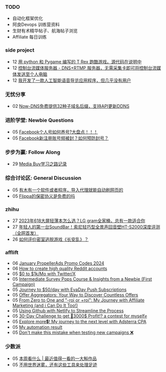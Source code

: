 ### TODO
-  自动化框架优化
-  阿良Devops 训练营资料
-  生财有术精华帖子、航海帖子浏览
-  Affiliate 每日训练

### side project
<!-- sideproject:START -->
-  12 [用 python 和 Pygame 编写的 T Rex 跑酷游戏。源代码在说明中](https://www.youtube.com/watch?v=pZySIXSelCA)
-  12 [控制台流媒体服务器 - DNS+RTMP 服务器，无需采集卡即可将控制台流媒体发送至个人电脑](https://github.com/Aioros/console-streaming-server)
-  12 [我开发了一款人工智能语音导览应用程序，但几乎没有用户](https://www.reddit.com/r/SideProject/comments/18gpp0e/ive_built_an_ai_audio_tour_app_but_have_almost_no/)<!-- sideproject:END -->


### 无忧分享
<!-- ruyo:START -->
-  02 [Now-DNS免费提供32种子域名后缀，支持API更新DDNS](https://51.ruyo.net/18589.html)<!-- ruyo:END -->

### 进阶学堂: Newbie Questions
<!-- advertcn1:START -->
-  05 [Facebook个人号如何养号?大盘点！！！](https://www.advertcn.com/thread-113567-1-1.html)
-  05 [Facebook新注册账号频被封？如何预防封号？](https://www.advertcn.com/thread-113565-1-1.html)<!-- advertcn1:END -->

### 步步为赢: Follow Along
<!-- advertcn2:START -->
-  29 [Media Buy学习之路记录](https://www.advertcn.com/thread-113493-1-1.html)<!-- advertcn2:END -->

### 综合讨论区: General Discussion
<!-- advertcn3:START -->
-  05 [有木有一个软件或者程序，导入代理就能自动刷网页的](https://www.advertcn.com/thread-113570-1-1.html)
-  05 [Flippa的保密协义是免费的吗](https://www.advertcn.com/thread-113564-1-1.html)<!-- advertcn3:END -->


### zhihu
<!-- zhihu:START -->
-  27 [2023年618大屏轻薄本怎么选？LG gram全家桶，总有一款适合你](http://zhuanlan.zhihu.com/p/632641888?utm_campaign=rss&utm_medium=rss&utm_source=rss&utm_content=title)
-  27 [年轻人的第一台SoundBar！索尼轻巧型全景声回音壁HT-S2000深度评测（全网首发）](http://zhuanlan.zhihu.com/p/630990296?utm_campaign=rss&utm_medium=rss&utm_source=rss&utm_content=title)
-  26 [如何评价密室逃脱游戏《长安乱》？](http://www.zhihu.com/question/563950552/answer/3045961312?utm_campaign=rss&utm_medium=rss&utm_source=rss&utm_content=title)<!-- zhihu:END -->

### afflift
<!-- afflift:START -->
-  06 [January PropellerAds Promo Codes 2024](https://afflift.com/f/threads/january-propellerads-promo-codes-2024.12417/)
-  06 [How to create high quality Reddit accounts](https://afflift.com/f/threads/how-to-create-high-quality-reddit-accounts.12409/)
-  05 [$0 to $1k/Mo with Twitter/X](https://afflift.com/f/threads/0-to-1k-mo-with-twitter-x.10640/)
-  05 [Intermediate Survey Pops Course &amp; Insights from a Newbie &lpar;First Campaign&rpar;](https://afflift.com/f/threads/intermediate-survey-pops-course-insights-from-a-newbie-first-campaign.12362/)
-  05 [Journey to $50/day with EvaDav Push Subscriptions](https://afflift.com/f/threads/journey-to-50-day-with-evadav-push-subscriptions.11899/)
-  05 [Offer Aggregators: Your Way to Discover Countless  Offers](https://afflift.com/f/threads/offer-aggregators-your-way-to-discover-countless-offers.12378/)
-  05 [From Zero to One and &quot;-roi or +roi&quot;: My Journey with Affiliate Marketing &lpar;and i Can Do It Too!&rpar;](https://afflift.com/f/threads/from-zero-to-one-and-roi-or-roi-my-journey-with-affiliate-marketing-and-i-can-do-it-too.12336/)
-  05 [Using Github with Netlify to Streamline the Process](https://afflift.com/f/threads/using-github-with-netlify-to-streamline-the-process.9145/)
-  05 [30-Day Challenge to get 🎯3000$ Profit⁉ a contest for myself✊](https://afflift.com/f/threads/30-day-challenge-to-get-%F0%9F%8E%AF3000-profit%E2%81%89-a-contest-for-myself%E2%9C%8A.9419/)
-  05 [Explore more💲! My journey to the next level with Adsterra CPA](https://afflift.com/f/threads/explore-more%F0%9F%92%B2-my-journey-to-the-next-level-with-adsterra-cpa.11688/)
-  05 [My automation result](https://afflift.com/f/threads/my-automation-result.12387/)
-  05 [Don&#39;t make this mistake when testing new campaigns ❌](https://afflift.com/f/threads/dont-make-this-mistake-when-testing-new-campaigns-%E2%9D%8C.8560/)<!-- afflift:END -->

### 少数派
<!-- sspai:START -->
-  05 [本周看什么 | 最近值得一看的一大斛作品](https://sspai.com/post/85594)
-  05 [不用世界迷雾，还有这些工具来处理足迹](https://sspai.com/post/85505)<!-- sspai:END -->
